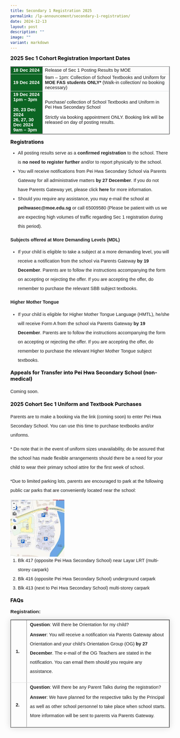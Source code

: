 ```yaml
---
title: Secondary 1 Registration 2025
permalink: /lp-announcement/secondary-1-registration/
date: 2024-12-13
layout: post
description: ""
image: ""
variant: markdown
---
```

<h3 style="margin-top:10px;font-weight: bold;color:#000000">2025 Sec 1 Cohort Registration Important Dates</h3>

<table border="1" style="width:100%;">
	<tbody>
		<tr>
			<td style="background-color:#0C6523;font-weight: bold; font-size: 14.5px; border: 1px solid #54585d; color:white;border-bottom: 1px solid #dddddd;width:20%;font-family:sans-serif;">18 Dec 2024</td>
			<td style="border: 1px solid #dddfe1;font-size: 14.5px;font-family:sans-serif;">Release of Sec 1 Posting Results by MOE</td>
		</tr>
		<tr>
			<td style="background-color:#0C6523; font-weight: bold; font-size: 14.5px;font-family:sans-serif; border: 1px solid #54585d; color:white;border-bottom: 1px solid #dddddd;">19 Dec 2024</td>
			<td style="border: 1px solid #dddfe1;font-size: 14.5px;font-family:sans-serif;">9am – 1pm: Collection of School Textbooks and Uniform for<strong style="font-family:sans-serif;"> MOE FAS students ONLY*</strong>
(Walk-in collection/ no booking necessary)</td>
		</tr>
		<tr>
			<td style="background-color:#0C6523; font-weight: bold; font-size: 14.5px;font-family:sans-serif; border: 1px solid #54585d; color:white;border-bottom: 1px solid #dddddd;">19 Dec 2024<br>1pm – 3pm<br><br>20, 23 Dec 2024<br>
26, 27, 30 Dec 2024<br>9am – 3pm</td>
			<td style="border: 1px solid #dddfe1;font-size: 14.5px;font-family:sans-serif;">Purchase/ collection of School Textbooks and Uniform in Pei Hwa Secondary School<br><br>Strictly via booking appointment ONLY. Booking link will be released on day of posting results.</td>
		</tr>
		
</tbody>
	</table>
	
<h3 style="margin-top:10px;font-weight: bold;color:#000000">Registrations</h3>
	
<ul style="margin-top:-5px;">
<li style="font-size:14.5px; line-height:2;font-family:sans-serif;">All posting results serve as a <strong style="font-family:sans-serif;">confirmed registration</strong> to the school.  There is <strong style="font-family:sans-serif;">no need to register further </strong> and/or to report physically to the school.</li>
<li style="font-size:14.5px; line-height:2;font-family:sans-serif;">You will receive notifications from Pei Hwa Secondary School via Parents Gateway for all administrative matters <strong style="font-family:sans-serif;"> by 27 December</strong>. If you do not have Parents Gateway yet, please click <a href="https://pg.moe.edu.sg/" style="font-size:14.5px; line-height:1.5;font-family:sans-serif;font-weight:bold;text-decoration: none;">here</a> for more information.</li>
<li style="font-size:14.5px; line-height:2;font-family:sans-serif;">Should you require any assistance, you may e-mail the school at <a href="mailto:peihwasec@moe.edu.sg" style="font-size:14.5px; line-height:1.5;font-family:sans-serif;font-weight:bold;text-decoration: none;">peihwasec@moe.edu.sg</a> or call 65009580 (Please be patient with us we are expecting high volumes of traffic regarding Sec 1 registration during this period).</li>
</ul>

<p style="margin-top:10px;font-size:14.5px; line-height:2;font-family:sans-serif;">	<strong style="font-family:sans-serif;">Subjects offered at More Demanding Levels (MDL)</strong></p>
	
<p style="margin-top:10px;font-size:14.5px; line-height:2;font-family:sans-serif;"></p><ul style="margin-top:-5px;">
<li style="font-size:14.5px; line-height:2;font-family:sans-serif;">If your child is eligible to take a subject at a more demanding level, you will receive a notification from the school via Parents Gateway <strong style="font-family:sans-serif;"> by 19 December</strong>.  Parents are to follow the instructions accompanying the form on accepting or rejecting the offer.  If you are accepting the offer, do remember to purchase the relevant SBB subject textbooks.</li>
</ul><p></p>

<p style="margin-top:10px;font-size:14.5px; line-height:2;font-family:sans-serif;">	<strong style="font-family:sans-serif;">Higher Mother Tongue</strong></p>
	
<p style="margin-top:10px;font-size:14.5px; line-height:2;font-family:sans-serif;"></p><ul style="margin-top:-5px;">
<li style="font-size:14.5px; line-height:2;font-family:sans-serif;">If your child is eligible for Higher Mother Tongue Language (HMTL), he/she will receive Form A from the school via Parents Gateway<strong style="font-family:sans-serif;"> by 19 December</strong>. Parents are to follow the instructions accompanying the form on accepting or rejecting the offer.  If you are accepting the offer, do remember to purchase the relevant Higher Mother Tongue subject textbooks. </li>
</ul><p></p>

<h3 style="margin-top:10px;font-weight: bold;color:#000000">Appeals for Transfer into Pei Hwa Secondary School (non-medical)</h3>
<p style="font-size:14.5px; line-height:2;margin-top:15px; font-family:sans-serif;">Coming soon. </p>

<h3 style="margin-top:10px;font-weight: bold;color:#000000">2025 Cohort Sec 1 Uniform and Textbook Purchases</h3>
<p style="font-size:14.5px; line-height:2;margin-top:15px; font-family:sans-serif;">Parents are to make a booking via the link (coming soon) to enter Pei Hwa Secondary School. You can use this time to purchase textbooks and/or uniforms.</p>
<p style="font-size:14.5px; line-height:2;margin-top:15px; font-family:sans-serif;">* Do note that in the event of uniform sizes unavailability, do be assured that the school has made flexible arrangements
should there be a need for your child to wear their primary school attire for the first week of school.</p>
<p style="font-size:14.5px; line-height:2;margin-top:15px; font-family:sans-serif;">*Due to limited parking lots, parents are encouraged to park at the following public car parks that are conveniently located
near the school:</p>
<img style="width: 34%;" src="/images/unnamed-3-285x300.jpg">
<ol style="margin-top:-5px;">
<li style="font-size:14.5px; line-height:2;font-family:sans-serif;">Blk 417 (opposite Pei Hwa Secondary School) near Layar LRT (multi-storey carpark)</li>
<li style="font-size:14.5px; line-height:2;font-family:sans-serif;">Blk 416 (opposite Pei Hwa Secondary School) underground carpark</li>
<li style="font-size:14.5px; line-height:2;font-family:sans-serif;">Blk 413 (next to Pei Hwa Secondary School) multi-storey carpark</li>
</ol>

<h3 style="margin-top:10px;font-weight: bold;color:#000000">FAQs</h3>
<p style="margin-top:15.5px;font-size:15.5px;"><strong style="font-family:sans-serif;">Registration:</strong></p>
<div>
<table border="1" style="border-collapse: collapse;margin: 15px 0;font-size: 14.5px; font-family: sans-serif;width:100%; box-shadow: 0 0 20px rgba(0, 0, 0, 0.15);">
<tbody>
<tr style="border-bottom: 1px solid #dddddd;">
<td style="padding: 20px 15px;font-family:sans-serif;width:10%;"><strong style="font-family:sans-serif;">1. </strong></td>
	<td style="padding: 6px 10px;font-size:14.5px;font-family:sans-serif;"><strong style="font-family:sans-serif;">Question</strong>: Will there be Orientation for my child?

<p style="margin-top:10px;font-size:14.5px; line-height:2;font-family:sans-serif;">	<strong style="font-family:sans-serif;">Answer</strong>:&nbsp;You will receive a notification via Parents Gateway about Orientation and your child’s Orientation Group (OG) <strong style="font-family:sans-serif;">by 27 December</strong>. The e-mail of the OG Teachers are stated in the
notification. You can email them should you require any assistance.</p></td>
</tr>
	
<tr style="border-bottom: 1px solid #dddddd;">
<td style="padding: 20px 15px;font-size:14.5px;font-family:sans-serif;"><strong style="font-family:sans-serif;">2.</strong></td>
	<td style="padding: 6px 10px;font-size:14.5px;font-family:sans-serif;"><strong style="font-family:sans-serif;">Question</strong>: Will there be any Parent Talks during the registration?
<p style="margin-top:10px;font-size:14.5px; line-height:2;font-family:sans-serif;"><strong style="font-family:sans-serif;">Answer</strong>:&nbsp;We have planned for the respective talks by the Principal as well as other school personnel to take place when school starts. More information will be sent to parents via Parents Gateway.</p></td>
</tr>
	
	
</tbody>
</table></div>